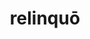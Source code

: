 ---
title: relinquō
meaning: to leave behind
ch: [sixteen, f3, f, ss, ss4]
pos: verb
inf: relinquere
secondppstem: relinqu
infend: ere
conjugation: third
derivative: relinquish
---